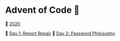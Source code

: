 # Advent of Code :christmas_tree:   

:link: [2020](https://adventofcode.com/2020) 
    
:link: [Day 1: Report Repair](https://adventofcode.com/2020/day/1) 
:link: [Day 2: Password Philosophy](https://adventofcode.com/2020/day/2)  
